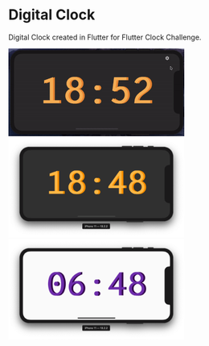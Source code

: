 # Digital Clock

Digital Clock created in Flutter for Flutter Clock Challenge.

<img src='digitalClock.gif' width='350'>

<img src='dark.png' width='350'>

<img src='light.png' width='350'>
